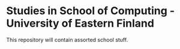 # Studies in School of Computing - University of Eastern Finland

This repository will contain assorted school stuff.
